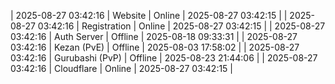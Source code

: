 | 2025-08-27 03:42:16 | Website | Online | 2025-08-27 03:42:15 |
| 2025-08-27 03:42:16 | Registration | Online | 2025-08-27 03:42:15 |
| 2025-08-27 03:42:16 | Auth Server | Offline | 2025-08-18 09:33:31 |
| 2025-08-27 03:42:16 | Kezan (PvE) | Offline | 2025-08-03 17:58:02 |
| 2025-08-27 03:42:16 | Gurubashi (PvP) | Offline | 2025-08-23 21:44:06 |
| 2025-08-27 03:42:16 | Cloudflare | Online | 2025-08-27 03:42:15 |

